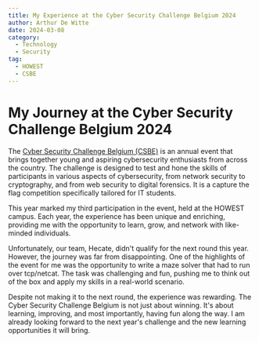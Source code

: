 ```yaml
---
title: My Experience at the Cyber Security Challenge Belgium 2024
author: Arthur De Witte
date: 2024-03-08
category:
  - Technology
  - Security
tag:
  - HOWEST
  - CSBE
---
```


# My Journey at the Cyber Security Challenge Belgium 2024

The [Cyber Security Challenge Belgium (CSBE)](https://cybersecuritychallenge.be/) is an annual event that brings together young and aspiring cybersecurity enthusiasts from across the country. The challenge is designed to test and hone the skills of participants in various aspects of cybersecurity, from network security to cryptography, and from web security to digital forensics. It is a capture the flag competition specifically tailored for IT students.

This year marked my third participation in the event, held at the HOWEST campus. Each year, the experience has been unique and enriching, providing me with the opportunity to learn, grow, and network with like-minded individuals.

Unfortunately, our team, Hecate, didn't qualify for the next round this year. However, the journey was far from disappointing. One of the highlights of the event for me was the opportunity to write a maze solver that had to run over tcp/netcat. The task was challenging and fun, pushing me to think out of the box and apply my skills in a real-world scenario.

Despite not making it to the next round, the experience was rewarding. The Cyber Security Challenge Belgium is not just about winning. It's about learning, improving, and most importantly, having fun along the way. I am already looking forward to the next year's challenge and the new learning opportunities it will bring.